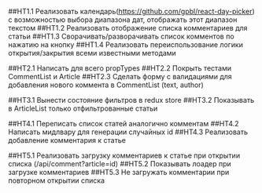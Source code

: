 ##HT1.1 Реализовать календарь(https://github.com/gpbl/react-day-picker) с возможностью выбора диапазона дат, отображать этот диапазон текстом
##HT1.2 Реализовать отображение списка комментариев для статьи
##HT1.3 Сворачивать/разворачивать список комментов по нажатию на кнопку
##HT1.4 Реализовать переиспользование логики открытия/закрытия всеми известными методами

##HT2.1 Написать для всего propTypes
##HT2.2 Покрыть тестами CommentList и Article
##HT2.3 Сделать форму с валидациями для добавления нового коммента в CommentList (text, author)

##HT3.1 Вынести состояние фильтров в redux store
##HT3.2 Показывать в ArticleList только отфильтрованные статьи

##HT4.1 Переписать список статей аналогично комментам
##HT4.2 Написать мидлвару для генерации случайных id
##HT4.3 Реализовать добавление комментария к статье

##HT5.1 Реализовать загрузку комментариев к статье при открытии списка (/api/comment?article=id)
##HT5.2 Показывать лоадер при загрузке комментариев
##HT5.3 Не загружать комментарии при повторном открытии списка
